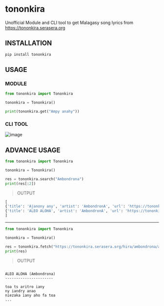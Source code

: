 # tononkira

Unofficial Module and CLI tool to get Malagasy song lyrics from https://tononkira.serasera.org

## INSTALLATION

```s
pip install tononkira
```

## USAGE

### MODULE 

```python
from tononkira import Tononkira 

tononkira = Tononkira()

print(tononkira.get("Ampy anahy")) 
``` 

### CLI TOOL

![image](https://user-images.githubusercontent.com/43904633/181905251-f08f27de-7032-4ec6-9b7a-55495b69fd06.png)


## ADVANCE USAGE 

```python
from tononkira import Tononkira 

tononkira = Tononkira()

res = tononkira.search("Ambondrona") 
print(res[:2])
``` 

> OUTPUT 

```python
[
{'title': 'Ajanony any', 'artist': 'AmbondronA', 'url': 'https://tononkira.serasera.org/hira/ambondrona/ajanony-any-1'},
{'title': 'ALEO ALOHA', 'artist': 'AmbondronA', 'url': 'https://tononkira.serasera.org/hira/ambondrona/aleo-aloha'}
]
```
_________________________________________

```python
from tononkira import Tononkira 

tononkira = Tononkira()

res = tononkira.fetch("https://tononkira.serasera.org/hira/ambondrona/aleo-aloha") 
print(res)
```` 
> OUTPUT 

```

ALEO ALOHA (Ambondrona)
----------------------

toa ts aritro iany
ny iandry anao
niezaka iany aho fa toa
...

```
